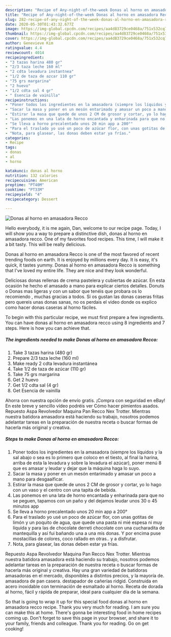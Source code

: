 ```yaml
---
description: "Recipe of Any-night-of-the-week Donas al horno en amasadora Recco"
title: "Recipe of Any-night-of-the-week Donas al horno en amasadora Recco"
slug: 282-recipe-of-any-night-of-the-week-donas-al-horno-en-amasadora-recco
date: 2020-05-30T01:43:32.677Z
image: https://img-global.cpcdn.com/recipes/aa4d83729ce0468a/751x532cq70/donas-al-horno-en-amasadora-recco-foto-principal.jpg
thumbnail: https://img-global.cpcdn.com/recipes/aa4d83729ce0468a/751x532cq70/donas-al-horno-en-amasadora-recco-foto-principal.jpg
cover: https://img-global.cpcdn.com/recipes/aa4d83729ce0468a/751x532cq70/donas-al-horno-en-amasadora-recco-foto-principal.jpg
author: Genevieve Kim
ratingvalue: 4.4
reviewcount: 4014
recipeingredient:
- "3 tazas harina 480 gr"
- "2/3 taza leche 160 ml"
- "2 cdta levadura instantnea"
- "1/2 de taza de azcar 110 gr"
- "75 grs margarina"
- "2 huevo"
- "1/2 cdta sal 4 gr"
- " Esencia de vainilla"
recipeinstructions:
- "Poner todos los ingredientes en la amasadora (siempre los líquidos y la sal abajo o sea es lo primero que coloco en el tiesto, al final la harina, arriba de esta la levadura y sobre la levadura el azúcar), poner menú 8 que es amasar y leudar y dejar que la máquina haga lo suyo."
- "Sacar la masa y poner en un mesón entarimado y amasar un poco a mano para desgaaificar."
- "Estirar la masa que quede de unos 2 CM de grosor y cortar, yo lo hago con un vaso y el centro con una tapita de bebida."
- "Las ponemos en una lata de horno encantada y enharinada para que no se peguen, tapamos con un paño y del dejamos leudar unos 30 o 45 minutos app"
- "Se lleva a horno precalentado unos 20 min app a 200°"
- "Para el traslado yo usé un poco de azúcar flor, con unas gotitas de limón y un poquito de agua, que quede una pasta ni mié espesa ni muy líquida y para las de chocolate derreti chocolate con una cucharadita de mantequilla y así fui bañando una a una mis donas. Y por encima puse mostacillas de colores, coco rallado en otras.. y a disfrutar."
- "Nota, para glasear, las donas deben estar ya frías."
categories:
- Recipe
tags:
- donas
- al
- horno

katakunci: donas al horno 
nutrition: 132 calories
recipecuisine: American
preptime: "PT40M"
cooktime: "PT33M"
recipeyield: "4"
recipecategory: Dessert

---
```



![Donas al horno en amasadora Recco](https://img-global.cpcdn.com/recipes/aa4d83729ce0468a/751x532cq70/donas-al-horno-en-amasadora-recco-foto-principal.jpg)

Hello everybody, it is me again, Dan, welcome to our recipe page. Today, I will show you a way to prepare a distinctive dish, donas al horno en amasadora recco. One of my favorites food recipes. This time, I will make it a bit tasty. This will be really delicious.

Donas al horno en amasadora Recco is one of the most favored of recent trending foods on earth. It is enjoyed by millions every day. It is easy, it's quick, it tastes yummy. Donas al horno en amasadora Recco is something that I've loved my entire life. They are nice and they look wonderful.

Deliciosas donas rellenas de crema pastelera y cubiertas de azúcar. En esta ocasión he hecho el amasado a mano para explicar ciertos detalles. Donuts o Donas mas ligeras y con un sabor que tenéis que probara os lo recomiendo , muchas gracias a todos. Si os gustan las donas caseras fritas pero quereis unas donas sanas, no os perdais el video donde os explico como hacer donas caseras al horno fáciles.


To begin with this particular recipe, we must first prepare a few ingredients. You can have donas al horno en amasadora recco using 8 ingredients and 7 steps. Here is how you can achieve that.

<!--inarticleads1-->

##### The ingredients needed to make Donas al horno en amasadora Recco:

1. Take 3 tazas harina (480 gr)
1. Prepare 2/3 taza leche (160 ml)
1. Make ready 2 cdta levadura instantánea
1. Take 1/2 de taza de azúcar (110 gr)
1. Take 75 grs margarina
1. Get 2 huevo
1. Get 1/2 cdta sal (4 gr)
1. Get  Esencia de vainilla


Ahorra con nuestra opción de envío gratis. ¡Compra con seguridad en eBay! En este breve y sencillo vídeo podréis ver Cómo hacer pimientos asados. Repuesto Aspa Revolvedor Maquina Pan Recco Nex Trotter. Mientras nuestra batidora amasadora está haciendo su trabajo, nosotros podemos adelantar tareas en la preparación de nuestra receta o buscar formas de hacerla más original y creativa. 

<!--inarticleads2-->

##### Steps to make Donas al horno en amasadora Recco:

1. Poner todos los ingredientes en la amasadora (siempre los líquidos y la sal abajo o sea es lo primero que coloco en el tiesto, al final la harina, arriba de esta la levadura y sobre la levadura el azúcar), poner menú 8 que es amasar y leudar y dejar que la máquina haga lo suyo.
1. Sacar la masa y poner en un mesón entarimado y amasar un poco a mano para desgaaificar.
1. Estirar la masa que quede de unos 2 CM de grosor y cortar, yo lo hago con un vaso y el centro con una tapita de bebida.
1. Las ponemos en una lata de horno encantada y enharinada para que no se peguen, tapamos con un paño y del dejamos leudar unos 30 o 45 minutos app
1. Se lleva a horno precalentado unos 20 min app a 200°
1. Para el traslado yo usé un poco de azúcar flor, con unas gotitas de limón y un poquito de agua, que quede una pasta ni mié espesa ni muy líquida y para las de chocolate derreti chocolate con una cucharadita de mantequilla y así fui bañando una a una mis donas. Y por encima puse mostacillas de colores, coco rallado en otras.. y a disfrutar.
1. Nota, para glasear, las donas deben estar ya frías.


Repuesto Aspa Revolvedor Maquina Pan Recco Nex Trotter. Mientras nuestra batidora amasadora está haciendo su trabajo, nosotros podemos adelantar tareas en la preparación de nuestra receta o buscar formas de hacerla más original y creativa. Hay una gran variedad de batidoras amasadoras en el mercado, disponibles a distintos precios, y la mayoría de. amasadora de pan casera. destapador de cañerías ridgid. Construida en acero inoxidable con terminación de esmaltado al horno. Receta de dorada al horno, fácil y rápida de preparar, ideal para cualquier día de la semana. 

So that is going to wrap it up for this special food donas al horno en amasadora recco recipe. Thank you very much for reading. I am sure you can make this at home. There's gonna be interesting food in home recipes coming up. Don't forget to save this page in your browser, and share it to your family, friends and colleague. Thank you for reading. Go on get cooking!
